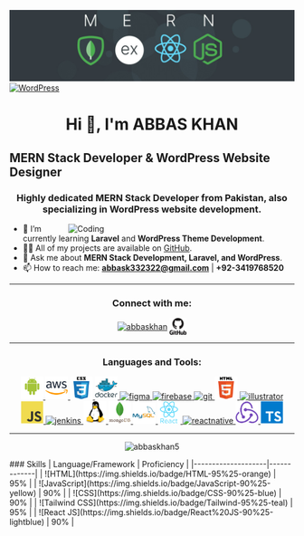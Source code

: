 ![logo](https://raw.githubusercontent.com/abbaskhan5/abbaskhan5/refs/heads/main/image%20banner.jfif)
<a href="https://github.com/abbaskhan5">
    <img src="https://img.shields.io/badge/WordPress-21759B?style=for-the-badge&logo=wordpress&logoColor=white" 
         alt="WordPress" 
         style="width:1050px; height:150px;">
</a>


<h1 align="center">Hi 👋, I'm ABBAS KHAN</h1>
<h2 align="">MERN Stack Developer & WordPress Website Designer</h2>
<h3 align="center">Highly dedicated MERN Stack Developer from Pakistan, also specializing in WordPress website development.</h3>

<img align="right" alt="Coding" width="400" src="https://www.lambdatest.com/resources/images/news24.gif" />

- 🌱 I’m currently learning **Laravel** and **WordPress Theme Development**.
- 👨‍💻 All of my projects are available on [GitHub](https://github.com/abbaskhan5).
- 💬 Ask me about **MERN Stack Development, Laravel, and WordPress**.
- 📫 How to reach me: **abbask332322@gmail.com** | **+92-3419768520**

---

<h3 align="center">Connect with me:</h3>
<p align="center">
<a href="https://www.linkedin.com/in/abbaskhan5/" target="_blank"><img align="center" src="https://www.vectorlogo.zone/logos/linkedin/linkedin-icon.svg" alt="abbaskhan" height="30" width="30" /></a>
<a href="https://github.com/abbaskhan5" target="_blank"><img align="center" src="https://raw.githubusercontent.com/devicons/devicon/master/icons/github/github-original-wordmark.svg" alt="abbaskhan5" height="30" width="30" /></a>
</p>

---

<h3 align="center">Languages and Tools:</h3>
<p align="center">
<a href="https://developer.android.com" target="_blank" rel="noreferrer"> <img src="https://raw.githubusercontent.com/devicons/devicon/master/icons/android/android-original-wordmark.svg" alt="android" width="40" height="40"/> </a>
<a href="https://aws.amazon.com" target="_blank" rel="noreferrer"> <img src="https://raw.githubusercontent.com/devicons/devicon/master/icons/amazonwebservices/amazonwebservices-original-wordmark.svg" alt="aws" width="40" height="40"/> </a>
<a href="https://www.w3schools.com/css/" target="_blank" rel="noreferrer"> <img src="https://raw.githubusercontent.com/devicons/devicon/master/icons/css3/css3-original-wordmark.svg" alt="css3" width="40" height="40"/> </a>
<a href="https://www.docker.com/" target="_blank" rel="noreferrer"> <img src="https://raw.githubusercontent.com/devicons/devicon/master/icons/docker/docker-original-wordmark.svg" alt="docker" width="40" height="40"/> </a>
<a href="https://www.figma.com/" target="_blank" rel="noreferrer"> <img src="https://www.vectorlogo.zone/logos/figma/figma-icon.svg" alt="figma" width="40" height="40"/> </a>
<a href="https://firebase.google.com/" target="_blank" rel="noreferrer"> <img src="https://www.vectorlogo.zone/logos/firebase/firebase-icon.svg" alt="firebase" width="40" height="40"/> </a>
<a href="https://git-scm.com/" target="_blank" rel="noreferrer"> <img src="https://www.vectorlogo.zone/logos/git-scm/git-scm-icon.svg" alt="git" width="40" height="40"/> </a>
<a href="https://www.w3.org/html/" target="_blank" rel="noreferrer"> <img src="https://raw.githubusercontent.com/devicons/devicon/master/icons/html5/html5-original-wordmark.svg" alt="html5" width="40" height="40"/> </a>
<a href="https://www.adobe.com/in/products/illustrator.html" target="_blank" rel="noreferrer"> <img src="https://www.vectorlogo.zone/logos/adobe_illustrator/adobe_illustrator-icon.svg" alt="illustrator" width="40" height="40"/> </a>
<a href="https://developer.mozilla.org/en-US/docs/Web/JavaScript" target="_blank" rel="noreferrer"> <img src="https://raw.githubusercontent.com/devicons/devicon/master/icons/javascript/javascript-original.svg" alt="javascript" width="40" height="40"/> </a>
<a href="https://www.jenkins.io" target="_blank" rel="noreferrer"> <img src="https://www.vectorlogo.zone/logos/jenkins/jenkins-icon.svg" alt="jenkins" width="40" height="40"/> </a>
<a href="https://www.linux.org/" target="_blank" rel="noreferrer"> <img src="https://raw.githubusercontent.com/devicons/devicon/master/icons/linux/linux-original.svg" alt="linux" width="40" height="40"/> </a>
<a href="https://www.mongodb.com/" target="_blank" rel="noreferrer"> <img src="https://raw.githubusercontent.com/devicons/devicon/master/icons/mongodb/mongodb-original-wordmark.svg" alt="mongodb" width="40" height="40"/> </a>
<a href="https://www.mysql.com/" target="_blank" rel="noreferrer"> <img src="https://raw.githubusercontent.com/devicons/devicon/master/icons/mysql/mysql-original-wordmark.svg" alt="mysql" width="40" height="40"/> </a>
<a href="https://reactjs.org/" target="_blank" rel="noreferrer"> <img src="https://raw.githubusercontent.com/devicons/devicon/master/icons/react/react-original-wordmark.svg" alt="react" width="40" height="40"/> </a>
<a href="https://reactnative.dev/" target="_blank" rel="noreferrer"> <img src="https://reactnative.dev/img/header_logo.svg" alt="reactnative" width="40" height="40"/> </a>
<a href="https://redux.js.org" target="_blank" rel="noreferrer"> <img src="https://raw.githubusercontent.com/devicons/devicon/master/icons/redux/redux-original.svg" alt="redux" width="40" height="40"/> </a>
<a href="https://www.typescriptlang.org/" target="_blank" rel="noreferrer"> <img src="https://raw.githubusercontent.com/devicons/devicon/master/icons/typescript/typescript-original.svg" alt="typescript" width="40" height="40"/> </a>
</p>

---

<p align="center">
  <img src="https://github-readme-stats.vercel.app/api/top-langs?username=abbaskhan5&show_icons=true&locale=en&layout=compact" alt="abbaskhan5" />
</p>
### Skills
| Language/Framework | Proficiency |
|--------------------|-------------|
| ![HTML](https://img.shields.io/badge/HTML-95%25-orange)        | 95%         |
| ![JavaScript](https://img.shields.io/badge/JavaScript-90%25-yellow) | 90%         |
| ![CSS](https://img.shields.io/badge/CSS-90%25-blue)              | 90%         |
| ![Tailwind CSS](https://img.shields.io/badge/Tailwind-95%25-teal) | 95%         |
| ![React JS](https://img.shields.io/badge/React%20JS-90%25-lightblue) | 90%      |

